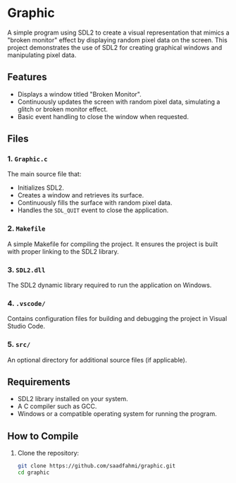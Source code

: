 # Graphic

A simple program using SDL2 to create a visual representation that mimics a "broken monitor" effect by displaying random pixel data on the screen. This project demonstrates the use of SDL2 for creating graphical windows and manipulating pixel data.

## Features
- Displays a window titled "Broken Monitor".
- Continuously updates the screen with random pixel data, simulating a glitch or broken monitor effect.
- Basic event handling to close the window when requested.

## Files
### 1. `Graphic.c`
The main source file that:
- Initializes SDL2.
- Creates a window and retrieves its surface.
- Continuously fills the surface with random pixel data.
- Handles the `SDL_QUIT` event to close the application.

### 2. `Makefile`
A simple Makefile for compiling the project. It ensures the project is built with proper linking to the SDL2 library.

### 3. `SDL2.dll`
The SDL2 dynamic library required to run the application on Windows.

### 4. `.vscode/`
Contains configuration files for building and debugging the project in Visual Studio Code.

### 5. `src/`
An optional directory for additional source files (if applicable).

## Requirements
- SDL2 library installed on your system.
- A C compiler such as GCC.
- Windows or a compatible operating system for running the program.

## How to Compile
1. Clone the repository:
   ```bash
   git clone https://github.com/saadfahmi/graphic.git
   cd graphic
